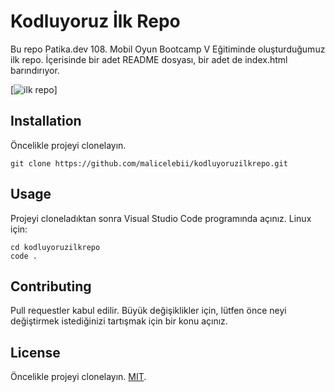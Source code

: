 # Kodluyoruz İlk Repo
Bu repo Patika.dev 108. Mobil Oyun Bootcamp V Eğitiminde oluşturduğumuz ilk repo. İçerisinde bir adet README dosyası, bir adet de index.html barındırıyor.

[![ilk repo](/repo.jpg "ilk repo")]
## Installation
Öncelikle projeyi clonelayın. 
```
git clone https://github.com/malicelebii/kodluyoruzilkrepo.git
```
## Usage
Projeyi cloneladıktan sonra Visual Studio Code programında açınız. 
Linux için:
```
cd kodluyoruzilkrepo
code .
```
## Contributing
Pull requestler kabul edilir. Büyük değişiklikler için, lütfen önce neyi değiştirmek istediğinizi tartışmak için bir konu açınız.
## License
Öncelikle projeyi clonelayın. 
[MIT](https://choosealicense.com/licenses/mit/).

